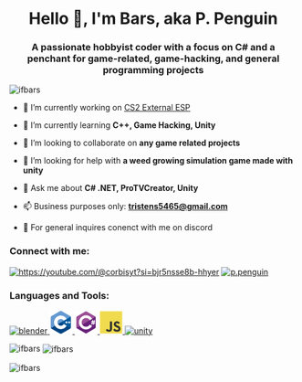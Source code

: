 <h1 align="center">Hello 👋, I'm Bars, aka P. Penguin</h1>
<h3 align="center">A passionate hobbyist coder with a focus on C# and a penchant for game-related, game-hacking, and general programming projects</h3>

<p align="left"> <img src="https://komarev.com/ghpvc/?username=ifbars&label=Profile%20views&color=0e75b6&style=flat" alt="ifbars" /> </p>

- 📝 I’m currently working on [CS2 External ESP](https://github.com/IMXNOOBX/cs2-external-esp)

- 🌱 I’m currently learning **C++, Game Hacking, Unity**

- 🤝 I’m looking to collaborate on **any game related projects**

- 🤝 I’m looking for help with **a weed growing simulation game made with unity**

- 💬 Ask me about **C# .NET, ProTVCreator, Unity**

- 📫 Business purposes only: **tristens5465@gmail.com**

- 📩 For general inquires conenct with me on discord

<h3 align="left">Connect with me:</h3>
<p align="left">
<a href="https://www.youtube.com/c/https://youtube.com/@corbisyt?si=bjr5nsse8b-hhyer" target="blank"><img align="center" src="https://raw.githubusercontent.com/rahuldkjain/github-profile-readme-generator/master/src/images/icons/Social/youtube.svg" alt="https://youtube.com/@corbisyt?si=bjr5nsse8b-hhyer" height="30" width="40" /></a>
<a href="https://discord.gg/p.penguin" target="blank"><img align="center" src="https://raw.githubusercontent.com/rahuldkjain/github-profile-readme-generator/master/src/images/icons/Social/discord.svg" alt="p.penguin" height="30" width="40" /></a>
</p>

<h3 align="left">Languages and Tools:</h3>
<p align="left"> <a href="https://www.blender.org/" target="_blank" rel="noreferrer"> <img src="https://download.blender.org/branding/community/blender_community_badge_white.svg" alt="blender" width="40" height="40"/> </a> <a href="https://www.w3schools.com/cpp/" target="_blank" rel="noreferrer"> <img src="https://raw.githubusercontent.com/devicons/devicon/master/icons/cplusplus/cplusplus-original.svg" alt="cplusplus" width="40" height="40"/> </a> <a href="https://www.w3schools.com/cs/" target="_blank" rel="noreferrer"> <img src="https://raw.githubusercontent.com/devicons/devicon/master/icons/csharp/csharp-original.svg" alt="csharp" width="40" height="40"/> </a> <a href="https://developer.mozilla.org/en-US/docs/Web/JavaScript" target="_blank" rel="noreferrer"> <img src="https://raw.githubusercontent.com/devicons/devicon/master/icons/javascript/javascript-original.svg" alt="javascript" width="40" height="40"/> </a> <a href="https://unity.com/" target="_blank" rel="noreferrer"> <img src="https://www.vectorlogo.zone/logos/unity3d/unity3d-icon.svg" alt="unity" width="40" height="40"/> </a> </p>

<p><img align="left" src="https://github-readme-stats.vercel.app/api/top-langs?username=ifBars&show_icons=true&locale=en&layout=compact" alt="ifbars" /></p>

<p>&nbsp;<img align="center" src="https://github-readme-stats.vercel.app/api?username=ifbars&show_icons=true&locale=en" alt="ifbars" /></p>

<p><img align="center" src="https://github-readme-streak-stats.herokuapp.com/?user=ifbars&" alt="ifbars" /></p>